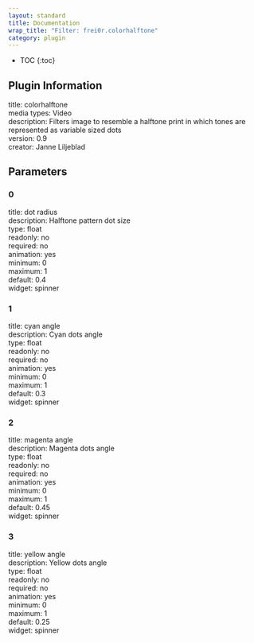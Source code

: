 ```yaml
---
layout: standard
title: Documentation
wrap_title: "Filter: frei0r.colorhalftone"
category: plugin
---
```

* TOC
{:toc}

## Plugin Information

title: colorhalftone  
media types:
Video  
description: Filters image to resemble a halftone print in which tones are represented as variable sized dots  
version: 0.9  
creator: Janne Liljeblad  

## Parameters

### 0

title: dot radius    
description:
Halftone pattern dot size  
type: float  
readonly: no  
required: no  
animation: yes  
minimum: 0  
maximum: 1  
default: 0.4  
widget: spinner  

### 1

title: cyan angle    
description:
Cyan dots angle  
type: float  
readonly: no  
required: no  
animation: yes  
minimum: 0  
maximum: 1  
default: 0.3  
widget: spinner  

### 2

title: magenta angle    
description:
Magenta dots angle  
type: float  
readonly: no  
required: no  
animation: yes  
minimum: 0  
maximum: 1  
default: 0.45  
widget: spinner  

### 3

title: yellow angle    
description:
Yellow dots angle  
type: float  
readonly: no  
required: no  
animation: yes  
minimum: 0  
maximum: 1  
default: 0.25  
widget: spinner  

